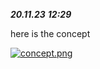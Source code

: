***20.11.23***
***12:29***

here is the concept

[![concept.png](https://i.postimg.cc/hPZ9SsLW/concept.png)](https://postimg.cc/hfxJs9Zp)
